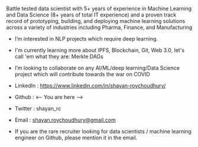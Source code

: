 Battle tested data scientist with 5+ years of experience in Machine Learning and Data Science (8+ years of total IT
experience) and a proven track record of prototyping, building, and deploying machine learning solutions across a variety of
industries including Pharma, Finance, and Manufacturing

- I’m interested in NLP projects which require deep learning. 
- I'm currently learning more about IPFS, Blockchain, Git, Web 3.0, let's call 'em what they are: Merkle DAGs
- I’m looking to collaborate on any AI/ML/deep learning/Data Science project which will contribute towards the war on COVID

- LinkedIn : https://www.linkedin.com/in/shayan-roychoudhury/
- Github : <-- You are here -->
- Twitter : shayan_rc
- Email : shayan.roychoudhury@gmail.com

- If you are the rare recruiter looking for data scientists / machine learning engineer on Github, please mention it in the email.

<!---
shayanrc/shayanrc is a ✨ special ✨ repository because its `README.md` (this file) appears on your GitHub profile.
You can click the Preview link to take a look at your changes.
--->
